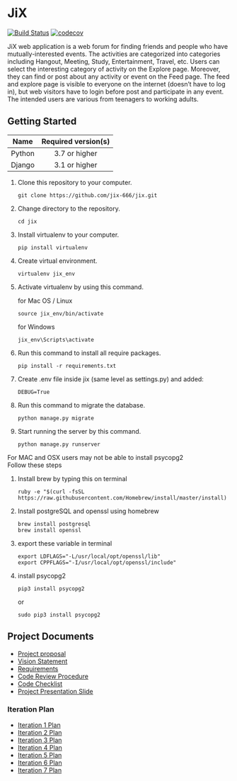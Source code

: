 # JiX
[![Build Status](https://travis-ci.com/jix-666/jix.svg?branch=master)](https://travis-ci.com/jix-666/jix)
[![codecov](https://codecov.io/gh/jix-666/jix/branch/master/graph/badge.svg)](https://codecov.io/gh/jix-666/jix)

JiX web application is a web forum for finding friends and people who have mutually-interested events. The activities are categorized into categories including Hangout, Meeting, Study, Entertainment, Travel, etc. Users can select the interesting category of activity on the Explore page. Moreover, they can find or post about any activity or event on the Feed page. The feed and explore page is visible to everyone on the internet (doesn’t have to log in), but web visitors have to login before post and participate in any event. The intended users are various from teenagers to working adults.

## Getting Started

|    Name    | Required version(s) |
| :--------: | :-----------------: |
|   Python   |   3.7 or higher     |
|   Django   |   3.1 or higher     |

1. Clone this repository to your computer.
    ```
    git clone https://github.com/jix-666/jix.git
    ```
2. Change directory to the repository.
    ```
    cd jix
    ```
3. Install virtualenv to your computer.
    ```
    pip install virtualenv
    ```
4. Create virtual environment.
    ```
    virtualenv jix_env
    ```
5. Activate virtualenv by using this command.

    for Mac OS / Linux
    ```
    source jix_env/bin/activate
    ```
    for Windows
    ```
    jix_env\Scripts\activate
    ```
6. Run this command to install all require packages.
    ``` 
    pip install -r requirements.txt
    ```
7. Create .env file inside jix (same level as settings.py) and added:
    ```
    DEBUG=True
    ```
8. Run this command to migrate the database.
    ```
    python manage.py migrate
    ```
9. Start running the server by this command.
    ```
    python manage.py runserver
    ```
For MAC and OSX users may not be able to install psycopg2    
Follow these steps

1. Install brew by typing this on terminal
    ```
    ruby -e "$(curl -fsSL https://raw.githubusercontent.com/Homebrew/install/master/install)
    ```
2. Install postgreSQL and openssl using homebrew
    ```
    brew install postgresql
    brew install openssl
    ```
3. export these variable in terminal
    ```
    export LDFLAGS="-L/usr/local/opt/openssl/lib"
    export CPPFLAGS="-I/usr/local/opt/openssl/include"
    ```
4. install psycopg2 
    ```
    pip3 install psycopg2 
    ```
    or 
    ```
    sudo pip3 install psycopg2
    ```
  

 

## Project Documents

- [Project proposal](https://docs.google.com/document/d/1xFfaPgIMUXFGIeDvwk4D-pv7skU7g_7FcfdE7mvHmDA/edit)
- [Vision Statement](../../wiki/Vision%20Statement)
- [Requirements](../../wiki/Requirements)
- [Code Review Procedure](../../wiki/Code%20Procedure)
- [Code Checklist](../../wiki/Code%20Checklist)
- [Project Presentation Slide](https://bit.ly/3aqZo2e)
### Iteration Plan
- [Iteration 1 Plan](../../wiki/Iteration%201%20Plan)
- [Iteration 2 Plan](../../wiki/Iteration%202%20Plan)
- [Iteration 3 Plan](../../wiki/Iteration%203%20Plan)
- [Iteration 4 Plan](../../wiki/Iteration%204%20Plan)
- [Iteration 5 Plan](../../wiki/Iteration%205%20Plan)
- [Iteration 6 Plan](../../wiki/Iteration%206%20Plan)
- [Iteration 7 Plan](../../wiki/Iteration%207%20Plan)